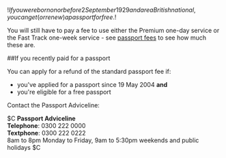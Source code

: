 $!If you were born on or before 2 September 1929 and are a British national, you can get (or renew) a passport for free.$!

You will still have to pay a fee to use either the Premium one-day service or the Fast Track one-week service - see [passport fees](/passport-fees "Passport fees") to see how much these are.

##If you recently paid for a passport

You can apply for a refund of the standard passport fee if:

- you've applied for a passport since 19 May 2004 **and**
- you're eligible for a free passport

Contact the Passport Adviceline:

$C
**Passport Adviceline**    
**Telephone**: 0300 222 0000  
**Textphone**: 0300 222 0222  
8am to 8pm Monday to Friday, 9am to 5:30pm weekends and public holidays
$C
